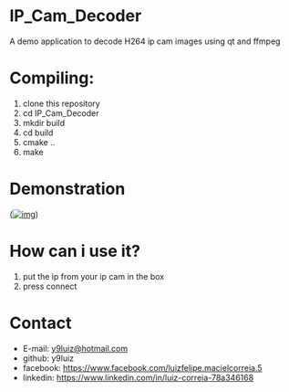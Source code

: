 # IP_Cam_Decoder
A demo application to decode H264 ip cam  images using qt and ffmpeg


# Compiling:

1) clone this repository
2) cd IP_Cam_Decoder
3) mkdir build
4) cd build
5) cmake ..
6) make


# Demonstration

(<a href="https://ibb.co/qDd5NyB"><img src="https://i.ibb.co/516FrMT/img.jpg" alt="img" border="0"></a>)



# How can i use it?

1) put the ip from your ip cam in the box
2) press connect

# Contact
 *  E-mail: y9luiz@hotmail.com
 *  github: y9luiz
 *  facebook: https://www.facebook.com/luizfelipe.macielcorreia.5
 *  linkedin: https://www.linkedin.com/in/luiz-correia-78a346168
